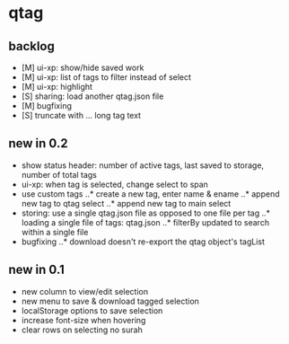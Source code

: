 # qtag

## backlog 
* [M] ui-xp: show/hide saved work
* [M] ui-xp: list of tags to filter instead of select
* [M] ui-xp: highlight 
* [S] sharing: load another qtag.json file
* [M] bugfixing
* [S] truncate with ... long tag text

## new in 0.2 
* show status header: number of active tags, last saved to storage, number of total tags
* ui-xp: when tag is selected, change select to span
* use custom tags
..* create a new tag, enter name & ename
..* append new tag to qtag select
..* append new tag to main select
* storing: use a single qtag.json file as opposed to one file per tag
..* loading a single file of tags: qtag.json
..* filterBy updated to search within a single file 
* bugfixing
..* download doesn't re-export the qtag object's tagList
		
##  new in 0.1  
*  new column to view/edit selection
*  new menu to save & download tagged selection
*  localStorage options to save selection 
*  increase font-size when hovering
*  clear rows on selecting no surah